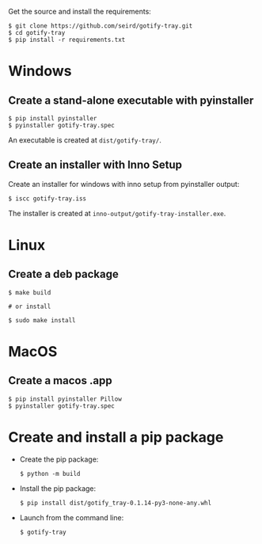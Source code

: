 Get the source and install the requirements:

```shell
$ git clone https://github.com/seird/gotify-tray.git
$ cd gotify-tray
$ pip install -r requirements.txt
```


# Windows

## Create a stand-alone executable with pyinstaller

```shell
$ pip install pyinstaller
$ pyinstaller gotify-tray.spec
```
An executable is created at `dist/gotify-tray/`.

## Create an installer with Inno Setup

Create an installer for windows with inno setup from pyinstaller output:

```shell
$ iscc gotify-tray.iss
```

The installer is created at `inno-output/gotify-tray-installer.exe`.


# Linux

## Create a deb package

```shell
$ make build

# or install

$ sudo make install
```


# MacOS

## Create a macos .app

```shell
$ pip install pyinstaller Pillow
$ pyinstaller gotify-tray.spec
```

# Create and install a pip package

- Create the pip package:
    ```shell
    $ python -m build
    ```

- Install the pip package:
    ```shell
    $ pip install dist/gotify_tray-0.1.14-py3-none-any.whl
    ```

- Launch from the command line:
    ```shell
    $ gotify-tray
    ```
